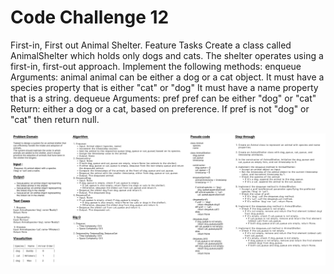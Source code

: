# Code Challenge 12

First-in, First out Animal Shelter.
Feature Tasks
Create a class called AnimalShelter which holds only dogs and cats.
The shelter operates using a first-in, first-out approach.
Implement the following methods:
enqueue
Arguments: animal
animal can be either a dog or a cat object.
It must have a species property that is either "cat" or "dog"
It must have a name property that is a string.
dequeue
Arguments: pref
pref can be either "dog" or "cat"
Return: either a dog or a cat, based on preference.
If pref is not "dog" or "cat" then return null.

![stack_and_queue_AnimalShelter_WhiteBoard.png](./stack_and_queue_AnimalShelter_WhiteBoard.png)
